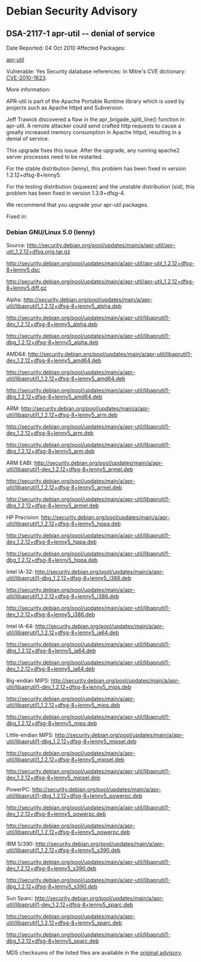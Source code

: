 
Debian Security Advisory
========================


DSA-2117-1 apr-util -- denial of service
----------------------------------------



Date Reported:
04 Oct 2010
Affected Packages:

[apr-util](https://packages.debian.org/src:apr-util)

Vulnerable:
Yes
Security database references:
In Mitre's CVE dictionary: [CVE-2010-1623](https://security-tracker.debian.org/tracker/CVE-2010-1623).  

More information:

APR-util is part of the Apache Portable Runtime library which is used
by projects such as Apache httpd and Subversion.


Jeff Trawick discovered a flaw in the apr\_brigade\_split\_line() function
in apr-util. A remote attacker could send crafted http requests to
cause a greatly increased memory consumption in Apache httpd, resulting
in a denial of service.


This upgrade fixes this issue. After the upgrade, any running apache2
server processes need to be restarted.


For the stable distribution (lenny), this problem has been fixed in
version 1.2.12+dfsg-8+lenny5.


For the testing distribution (squeeze) and the unstable distribution
(sid), this problem has been fixed in version 1.3.9+dfsg-4.


We recommend that you upgrade your apr-util packages.



Fixed in:

### Debian GNU/Linux 5.0 (lenny)



Source:
 <http://security.debian.org/pool/updates/main/a/apr-util/apr-util_1.2.12+dfsg.orig.tar.gz>  

<http://security.debian.org/pool/updates/main/a/apr-util/apr-util_1.2.12+dfsg-8+lenny5.dsc>  

<http://security.debian.org/pool/updates/main/a/apr-util/apr-util_1.2.12+dfsg-8+lenny5.diff.gz>  

Alpha:
 <http://security.debian.org/pool/updates/main/a/apr-util/libaprutil1_1.2.12+dfsg-8+lenny5_alpha.deb>  

<http://security.debian.org/pool/updates/main/a/apr-util/libaprutil1-dev_1.2.12+dfsg-8+lenny5_alpha.deb>  

<http://security.debian.org/pool/updates/main/a/apr-util/libaprutil1-dbg_1.2.12+dfsg-8+lenny5_alpha.deb>  

AMD64:
 <http://security.debian.org/pool/updates/main/a/apr-util/libaprutil1-dev_1.2.12+dfsg-8+lenny5_amd64.deb>  

<http://security.debian.org/pool/updates/main/a/apr-util/libaprutil1_1.2.12+dfsg-8+lenny5_amd64.deb>  

<http://security.debian.org/pool/updates/main/a/apr-util/libaprutil1-dbg_1.2.12+dfsg-8+lenny5_amd64.deb>  

ARM:
 <http://security.debian.org/pool/updates/main/a/apr-util/libaprutil1_1.2.12+dfsg-8+lenny5_arm.deb>  

<http://security.debian.org/pool/updates/main/a/apr-util/libaprutil1-dev_1.2.12+dfsg-8+lenny5_arm.deb>  

<http://security.debian.org/pool/updates/main/a/apr-util/libaprutil1-dbg_1.2.12+dfsg-8+lenny5_arm.deb>  

ARM EABI:
 <http://security.debian.org/pool/updates/main/a/apr-util/libaprutil1-dev_1.2.12+dfsg-8+lenny5_armel.deb>  

<http://security.debian.org/pool/updates/main/a/apr-util/libaprutil1_1.2.12+dfsg-8+lenny5_armel.deb>  

<http://security.debian.org/pool/updates/main/a/apr-util/libaprutil1-dbg_1.2.12+dfsg-8+lenny5_armel.deb>  

HP Precision:
 <http://security.debian.org/pool/updates/main/a/apr-util/libaprutil1_1.2.12+dfsg-8+lenny5_hppa.deb>  

<http://security.debian.org/pool/updates/main/a/apr-util/libaprutil1-dev_1.2.12+dfsg-8+lenny5_hppa.deb>  

<http://security.debian.org/pool/updates/main/a/apr-util/libaprutil1-dbg_1.2.12+dfsg-8+lenny5_hppa.deb>  

Intel IA-32:
 <http://security.debian.org/pool/updates/main/a/apr-util/libaprutil1-dbg_1.2.12+dfsg-8+lenny5_i386.deb>  

<http://security.debian.org/pool/updates/main/a/apr-util/libaprutil1_1.2.12+dfsg-8+lenny5_i386.deb>  

<http://security.debian.org/pool/updates/main/a/apr-util/libaprutil1-dev_1.2.12+dfsg-8+lenny5_i386.deb>  

Intel IA-64:
 <http://security.debian.org/pool/updates/main/a/apr-util/libaprutil1_1.2.12+dfsg-8+lenny5_ia64.deb>  

<http://security.debian.org/pool/updates/main/a/apr-util/libaprutil1-dbg_1.2.12+dfsg-8+lenny5_ia64.deb>  

<http://security.debian.org/pool/updates/main/a/apr-util/libaprutil1-dev_1.2.12+dfsg-8+lenny5_ia64.deb>  

Big-endian MIPS:
 <http://security.debian.org/pool/updates/main/a/apr-util/libaprutil1-dev_1.2.12+dfsg-8+lenny5_mips.deb>  

<http://security.debian.org/pool/updates/main/a/apr-util/libaprutil1_1.2.12+dfsg-8+lenny5_mips.deb>  

<http://security.debian.org/pool/updates/main/a/apr-util/libaprutil1-dbg_1.2.12+dfsg-8+lenny5_mips.deb>  

Little-endian MIPS:
 <http://security.debian.org/pool/updates/main/a/apr-util/libaprutil1-dbg_1.2.12+dfsg-8+lenny5_mipsel.deb>  

<http://security.debian.org/pool/updates/main/a/apr-util/libaprutil1_1.2.12+dfsg-8+lenny5_mipsel.deb>  

<http://security.debian.org/pool/updates/main/a/apr-util/libaprutil1-dev_1.2.12+dfsg-8+lenny5_mipsel.deb>  

PowerPC:
 <http://security.debian.org/pool/updates/main/a/apr-util/libaprutil1-dbg_1.2.12+dfsg-8+lenny5_powerpc.deb>  

<http://security.debian.org/pool/updates/main/a/apr-util/libaprutil1-dev_1.2.12+dfsg-8+lenny5_powerpc.deb>  

<http://security.debian.org/pool/updates/main/a/apr-util/libaprutil1_1.2.12+dfsg-8+lenny5_powerpc.deb>  

IBM S/390:
 <http://security.debian.org/pool/updates/main/a/apr-util/libaprutil1_1.2.12+dfsg-8+lenny5_s390.deb>  

<http://security.debian.org/pool/updates/main/a/apr-util/libaprutil1-dev_1.2.12+dfsg-8+lenny5_s390.deb>  

<http://security.debian.org/pool/updates/main/a/apr-util/libaprutil1-dbg_1.2.12+dfsg-8+lenny5_s390.deb>  

Sun Sparc:
 <http://security.debian.org/pool/updates/main/a/apr-util/libaprutil1-dev_1.2.12+dfsg-8+lenny5_sparc.deb>  

<http://security.debian.org/pool/updates/main/a/apr-util/libaprutil1_1.2.12+dfsg-8+lenny5_sparc.deb>  

<http://security.debian.org/pool/updates/main/a/apr-util/libaprutil1-dbg_1.2.12+dfsg-8+lenny5_sparc.deb>  


MD5 checksums of the listed files are available in the [original advisory](https://lists.debian.org/debian-security-announce/2010/msg00166.html).





